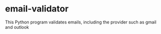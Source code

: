 # email-validator
This Python program validates emails, including the provider such as gmail and outlook